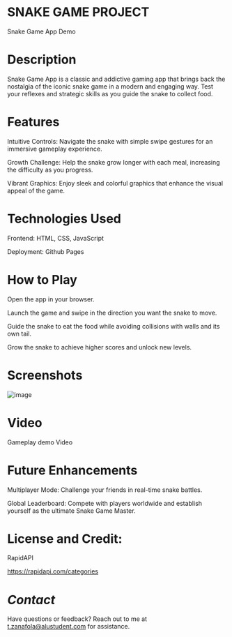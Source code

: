 # **SNAKE GAME PROJECT**
Snake Game App Demo

# **Description**


Snake Game App is a classic and addictive gaming app that brings back the nostalgia of the iconic snake game in a modern and engaging way. Test your reflexes and strategic skills as you guide the snake to collect food.

# **Features**


Intuitive Controls: Navigate the snake with simple swipe gestures for an immersive gameplay experience.

Growth Challenge: Help the snake grow longer with each meal, increasing the difficulty as you progress.

Vibrant Graphics: Enjoy sleek and colorful graphics that enhance the visual appeal of the game.


# **Technologies Used**


Frontend: HTML, CSS, JavaScript

Deployment: Github Pages

# **How to Play**


Open the app in your browser.

Launch the game and swipe in the direction you want the snake to move.

Guide the snake to eat the food while avoiding collisions with walls and its own tail.

Grow the snake to achieve higher scores and unlock new levels.

# **Screenshots**


![image](https://github.com/tesfahunfola/Playing-Around-with-APIs/assets/122350783/e46e7758-6e65-4d73-ab45-f33cbfaac9d6)




# **Video**


Gameplay demo Video


# **Future Enhancements**


Multiplayer Mode: Challenge your friends in real-time snake battles.

Global Leaderboard: Compete with players worldwide and establish yourself as the ultimate Snake Game Master.


# **License and Credit:**


RapidAPI

https://rapidapi.com/categories

# **_Contact_**


Have questions or feedback? Reach out to me at t.zanafola@alustudent.com for assistance.
